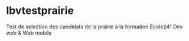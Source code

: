# lbvtestprairie
Test de selection des candidats de la prairie à la formation Ecole241 Dev web &amp; Web mobile
